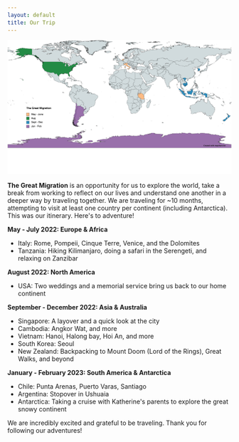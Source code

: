 ```yaml
---
layout: default
title: Our Trip
---
```


![Map of the countries/states/provinces that we plan to visit](/assets/images/The_Great_Migration_v04.png)

**The Great Migration** is an opportunity for us to explore the world, take a break from working to reflect on our lives and understand one another in a deeper way by traveling together. We are traveling for ~10 months, attempting to visit at least one country per continent (including Antarctica). This was our itinerary. Here's to adventure!

**May - July 2022: Europe & Africa**

- Italy: Rome, Pompeii, Cinque Terre, Venice, and the Dolomites
- Tanzania: Hiking Kilimanjaro, doing a safari in the Serengeti, and relaxing on Zanzibar

**August 2022: North America**

- USA: Two weddings and a memorial service bring us back to our home continent

**September - December 2022: Asia & Australia**

- Singapore: A layover and a quick look at the city
- Cambodia: Angkor Wat, and more
- Vietnam: Hanoi, Halong bay, Hoi An, and more
- South Korea: Seoul
- New Zealand: Backpacking to Mount Doom (Lord of the Rings), Great Walks, and beyond

**January - February 2023: South America & Antarctica**

- Chile: Punta Arenas, Puerto Varas, Santiago
- Argentina: Stopover in Ushuaia
- Antarctica: Taking a cruise with Katherine's parents to explore the great snowy continent

We are incredibly excited and grateful to be traveling. Thank you for following our adventures!
